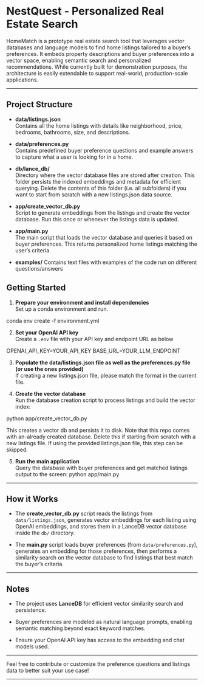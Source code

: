 # NestQuest - Personalized Real Estate Search

HomeMatch is a prototype real estate search tool that leverages vector databases and language models to find home listings tailored to a buyer’s preferences. It embeds property descriptions and buyer preferences into a vector space, enabling semantic search and personalized recommendations. While currently built for demonstration purposes, the architecture is easily extendable to support real-world, production-scale applications.

---

## Project Structure

- **data/listings.json**  
  Contains all the home listings with details like neighborhood, price, bedrooms, bathrooms, size, and descriptions.

- **data/preferences.py**  
  Contains predefined buyer preference questions and example answers to capture what a user is looking for in a home.

- **db/lance_db/**  
  Directory where the vector database files are stored after creation. This folder persists the indexed embeddings and metadata for efficient querying. 
  Delete the contents of this folder (i.e. all subfolders) if you want to start from scratch with a new listings.json data source.

- **app/create_vector_db.py**  
  Script to generate embeddings from the listings and create the vector database. Run this once or whenever the listings data is updated.

- **app/main.py**  
  The main script that loads the vector database and queries it based on buyer preferences. This returns personalized home listings matching the user’s criteria.

- **examples/**
  Contains text files with examples of the code run on different questions/answers   


## Getting Started

1. **Prepare your environment and install dependencies**  
Set up a conda environment and run.

conda env create -f environment.yml

2. **Set your OpenAI API key**  
Create a `.env` file with your API key and endpoint URL as below

OPENAI_API_KEY=YOUR_API_KEY
BASE_URL=YOUR_LLM_ENDPOINT



3. **Populate the data/listings.json file as well as the preferences.py file (or use the ones provided)**  
If creating a new listings.json file, please match the format in the current file.  


4. **Create the vector database**  
Run the database creation script to process listings and build the vector index:

python app/create_vector_db.py

This creates a vector db and persists it to disk. 
Note that this repo comes with an-already created database. Delete this if starting from scratch with a new listings file. 
If using the provided listings.json file, this step can be skipped.


5. **Run the main application**  
Query the database with buyer preferences and get matched listings output to the screen:
python app/main.py



---

## How it Works

- The **create_vector_db.py** script reads the listings from `data/listings.json`, generates vector embeddings for each listing using OpenAI embeddings, and stores them in a LanceDB vector database inside the `db/` directory.

- The **main.py** script loads buyer preferences (from `data/preferences.py`), generates an embedding for those preferences, then performs a similarity search on the vector database to find listings that best match the buyer’s criteria.

---

## Notes

- The project uses **LanceDB** for efficient vector similarity search and persistence.

- Buyer preferences are modeled as natural language prompts, enabling semantic matching beyond exact keyword matches.

- Ensure your OpenAI API key has access to the embedding and chat models used.

---

Feel free to contribute or customize the preference questions and listings data to better suit your use case!

---


